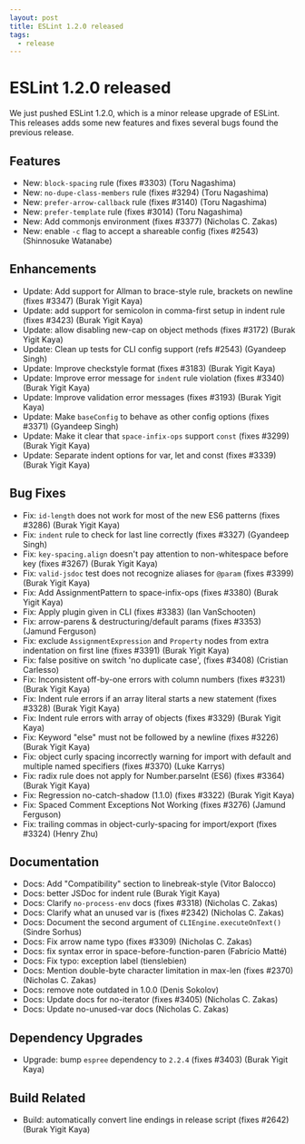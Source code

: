 ```yaml
---
layout: post
title: ESLint 1.2.0 released
tags:
  - release
---
```

# ESLint 1.2.0 released

We just pushed ESLint 1.2.0, which is a minor release upgrade of ESLint. This releases adds some new features and fixes several bugs found the previous release.

## Features

* New: `block-spacing` rule (fixes #3303) (Toru Nagashima)
* New: `no-dupe-class-members` rule (fixes #3294) (Toru Nagashima)
* New: `prefer-arrow-callback` rule (fixes #3140) (Toru Nagashima)
* New: `prefer-template` rule (fixes #3014) (Toru Nagashima)
* New: Add commonjs environment (fixes #3377) (Nicholas C. Zakas)
* New: enable `-c` flag to accept a shareable config (fixes #2543) (Shinnosuke Watanabe)

## Enhancements

* Update: Add support for Allman to brace-style rule, brackets on newline (fixes #3347) (Burak Yigit Kaya)
* Update: add support for semicolon in comma-first setup in indent rule  (fixes #3423) (Burak Yigit Kaya)
* Update: allow disabling new-cap on object methods (fixes #3172) (Burak Yigit Kaya)
* Update: Clean up tests for CLI config support (refs #2543) (Gyandeep Singh)
* Update: Improve checkstyle format (fixes #3183) (Burak Yigit Kaya)
* Update: Improve error message for `indent` rule violation (fixes #3340) (Burak Yigit Kaya)
* Update: Improve validation error messages (fixes #3193) (Burak Yigit Kaya)
* Update: Make `baseConfig` to behave as other config options (fixes #3371) (Gyandeep Singh)
* Update: Make it clear that `space-infix-ops` support `const` (fixes #3299) (Burak Yigit Kaya)
* Update: Separate indent options for var, let and const (fixes #3339) (Burak Yigit Kaya)

## Bug Fixes

* Fix: `id-length` does not work for most of the new ES6 patterns (fixes #3286) (Burak Yigit Kaya)
* Fix: `indent` rule to check for last line correctly (fixes #3327) (Gyandeep Singh)
* Fix: `key-spacing.align` doesn't pay attention to non-whitespace before key (fixes #3267) (Burak Yigit Kaya)
* Fix: `valid-jsdoc` test does not recognize aliases for `@param` (fixes #3399) (Burak Yigit Kaya)
* Fix: Add AssignmentPattern to space-infix-ops (fixes #3380) (Burak Yigit Kaya)
* Fix: Apply plugin given in CLI (fixes #3383) (Ian VanSchooten)
* Fix: arrow-parens & destructuring/default params (fixes #3353) (Jamund Ferguson)
* Fix: exclude `AssignmentExpression` and `Property` nodes from extra indentation on first line (fixes #3391) (Burak Yigit Kaya)
* Fix: false positive on switch 'no duplicate case', (fixes #3408) (Cristian Carlesso)
* Fix: Inconsistent off-by-one errors with column numbers (fixes #3231) (Burak Yigit Kaya)
* Fix: Indent rule errors if an array literal starts a new statement (fixes #3328) (Burak Yigit Kaya)
* Fix: Indent rule errors with array of objects (fixes #3329) (Burak Yigit Kaya)
* Fix: Keyword "else" must not be followed by a newline (fixes #3226) (Burak Yigit Kaya)
* Fix: object curly spacing incorrectly warning for import with default and multiple named specifiers (fixes #3370) (Luke Karrys)
* Fix: radix rule does not apply for Number.parseInt (ES6) (fixes #3364) (Burak Yigit Kaya)
* Fix: Regression no-catch-shadow (1.1.0) (fixes #3322) (Burak Yigit Kaya)
* Fix: Spaced Comment Exceptions Not Working (fixes #3276) (Jamund Ferguson)
* Fix: trailing commas in object-curly-spacing for import/export (fixes #3324) (Henry Zhu)

## Documentation

* Docs: Add "Compatibility" section to linebreak-style (Vitor Balocco)
* Docs: better JSDoc for indent rule (Burak Yigit Kaya)
* Docs: Clarify `no-process-env` docs (fixes #3318) (Nicholas C. Zakas)
* Docs: Clarify what an unused var is (fixes #2342) (Nicholas C. Zakas)
* Docs: Document the second argument of `CLIEngine.executeOnText()` (Sindre Sorhus)
* Docs: Fix arrow name typo (fixes #3309) (Nicholas C. Zakas)
* Docs: fix syntax error in space-before-function-paren (Fabrício Matté)
* Docs: Fix typo: exception label (tienslebien)
* Docs: Mention double-byte character limitation in max-len (fixes #2370) (Nicholas C. Zakas)
* Docs: remove note outdated in 1.0.0 (Denis Sokolov)
* Docs: Update docs for no-iterator (fixes #3405) (Nicholas C. Zakas)
* Docs: Update no-unused-var docs (Nicholas C. Zakas)

## Dependency Upgrades

* Upgrade: bump `espree` dependency to `2.2.4` (fixes #3403) (Burak Yigit Kaya)

## Build Related

* Build: automatically convert line endings in release script (fixes #2642) (Burak Yigit Kaya)
